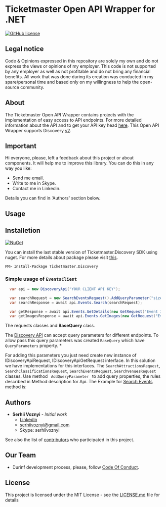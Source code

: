 # Ticketmaster Open API Wrapper for .NET

[![GitHub license](https://img.shields.io/github/license/mashape/apistatus.svg)](https://github.com/SerhiiVoznyi/ticketmaster-api-sdk-dot-net/blob/master/LICENSE.md)

## Legal notice

Code & Opinions expressed in this repository are solely my own and do not express the views or opinions of my employer.
This code is not supported by any employer as well as not profitable and do not bring any financial benefits. All work that was done during its creation was conducted in my spare/personal time and based only on my willingness to help the open-source community.

## About

The Ticketmaster Open API Wrapper contains projects with the implementation of easy access to API endpoints.
For more detailed information about the API and to get your API key head <a href="http://developer.ticketmaster.com/">here</a>.
This Open API Wrapper supports Discovery <a href="http://developer.ticketmaster.com/products-and-docs/apis/discovery/v2/">v2</a>.

## Important

Hi everyone, please, left a feedback about this project or about components.
It will help me to improve this library.
You can do this in any way you like:

- Send me email.
- Write to me in Skype.
- Contact me in Linkedin.

Details you can find in 'Authors' section below.

## Usage

## Installetion

[![NuGet](https://img.shields.io/badge/NuGet-v3.0.1-blue.svg)](https://www.nuget.org/packages/Ticketmaster.Discovery/)

You can install the last stable version of Ticketmaster.Discovery SDK using nuget.
For more details about package please visit [this](https://www.nuget.org/packages/Ticketmaster.Discovery/).

```
PM> Install-Package Ticketmaster.Discovery
```

### Simple usage of <code>EventsClient</code>

```C#
  var api = new DiscoveryApi("YOUR CLIENT API KEY");

  var searchRequest = new SearchEventsRequest().AddQueryParameter("size", 1);
  var searchResponse = await api.Events.Search(searchRequest);

  var getResponse = await api.Events.GetDetails(new GetRequest("Event Id"));
  var getImagesResponse = await api.Events.GetImages(new GetRequest("Event Id"));
```

The requests classes and **BaseQuery** class.

The <a href="http://developer.ticketmaster.com/products-and-docs/apis/discovery/v2/">Discovery API</a> can accept query parameters
for different endpoints. To allow pass this query parameters was created <code>BaseQuery</code> which have <code>QueryParameters</code> property. \*

For adding this parameters you just need create new instance of IDiscoveryApiRequest, IDiscoveryApiGetRequest interface. In this solution we have implementations for this interfaces. The <code>SearchAttractionsRequest</code>, <code>SearchClassificationsRequest</code>, <code>SearchEventsRequest</code>, <code>SearchVenuesRequest</code> classes. Use method <code> AddQueryParameter </code> to add query properties, the rules described in Method description for Api. The Example for <a href="http://developer.ticketmaster.com/products-and-docs/apis/discovery/v2/#srch-events-v2">Search Events</a> method is:

## Authors

- **Serhii Voznyi** - _Initial work_
  - [LinkedIn](https://www.linkedin.com/in/serhii-voznyi/)
  - <a href="mailto:serhiivoznyi@gmail.com?Subject=TicketmasterSDK" target="_top">serhiivoznyi@gmail.com</a>
  - Skype: serhiivoznyi

See also the list of [contributors](https://github.com/SerhiiVoznyi/ticketmaster-api-sdk-dot-net/graphs/contributors) who participated in this project.

## Our Team

- Durinf development process, please, follow [Code Of Conduct](CONTRIBUTING.md).

## License

This project is licensed under the MIT License - see the [LICENSE.md](LICENSE.md) file for details
